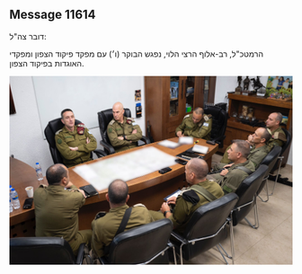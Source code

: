 ## Message 11614

דובר צה"ל:

הרמטכ"ל, רב-אלוף הרצי הלוי, נפגש הבוקר (ו׳) עם מפקד פיקוד הצפון ומפקדי האוגדות בפיקוד הצפון.

![Photo](11614/11614_photo.jpg)
